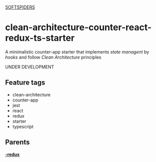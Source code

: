 [SOFTSPIDERS](https://github.com/softspiders/softspiders)

# clean-architecture-counter-react-redux-ts-starter

A minimalistic counter-app starter that implements *state managent* by *hooks* and follow *Clean Architecture* principles

UNDER DEVELOPMENT

## Feature tags
- clean-architecture
- counter-app
- jest
- react
- redux
- starter
- typescript

## Parents

[**-redux**](https://github.com/softspiders/clean-architecture-counter-starters/tree/clean-architecture-counter-react)

